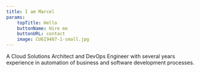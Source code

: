 ```yaml
---
title: I am Marcel
params:
    topTitle: Hello
    buttonName: Hire me
    buttonURL: contact
    image: CU6I9407-1-small.jpg
---
```


A Cloud Solutions Architect and DevOps Engineer with several years
experience in automation of business and software development processes.
